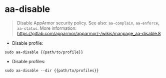 # aa-disable

> Disable AppArmor security policy.
> See also: `aa-complain`, `aa-enforce`, `aa-status`.
> More information: <https://gitlab.com/apparmor/apparmor/-/wikis/manpage_aa-disable.8>

- Disable profile:

`sudo aa-disable {{path/to/profile}}`

- Disable profiles:

`sudo aa-disable --dir {{path/to/profiles}}`
